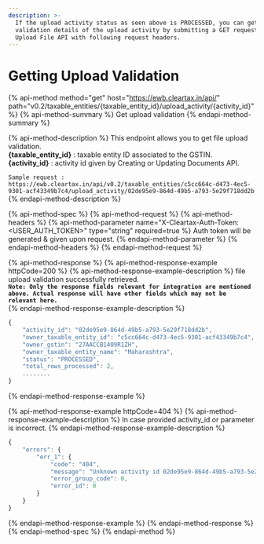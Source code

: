 ```yaml
---
description: >-
  If the upload activity status as seen above is PROCESSED, you can get the
  validation details of the upload activity by submitting a GET request to the
  Upload File API with following request headers.
---
```


# Getting Upload Validation

{% api-method method="get" host="https://ewb.cleartax.in/api/" path="v0.2/taxable\_entities/{taxable\_entity\_id}/upload\_activity/{activity\_id}" %}
{% api-method-summary %}
Get upload validation
{% endapi-method-summary %}

{% api-method-description %}
This endpoint allows you to get file upload validation.  
**{taxable\_entity\_id}** : taxable entity ID associated to the GSTIN.  
**{activity\_id}** : activity id given by Creating or Updating Documents API.  
  
`Sample request : https://ewb.cleartax.in/api/v0.2/taxable_entities/c5cc664c-d473-4ec5-9301-acf43349b7c4/upload_activity/02de95e9-864d-49b5-a793-5e29f718dd2b`
{% endapi-method-description %}

{% api-method-spec %}
{% api-method-request %}
{% api-method-headers %}
{% api-method-parameter name="X-Cleartax-Auth-Token: <USER\_AUTH\_TOKEN>" type="string" required=true %}
Auth token will be generated & given upon request.
{% endapi-method-parameter %}
{% endapi-method-headers %}
{% endapi-method-request %}

{% api-method-response %}
{% api-method-response-example httpCode=200 %}
{% api-method-response-example-description %}
file upload validation successfully retrieved.  
**`Note: Only the response fields relevant for integration are mentioned above. Actual response will have other fields which may not be relevant here.`**  
{% endapi-method-response-example-description %}

```javascript
{
    "activity_id": "02de95e9-864d-49b5-a793-5e29f718dd2b",
    "owner_taxable_entity_id": "c5cc664c-d473-4ec5-9301-acf43349b7c4",
    "owner_gstin": "27AACCB1409R1ZH",
    "owner_taxable_entity_name": "Maharashtra",
    "status": "PROCESSED",
    "total_rows_processed": 2,
    ........
}
```
{% endapi-method-response-example %}

{% api-method-response-example httpCode=404 %}
{% api-method-response-example-description %}
In case provided activity\_id or parameter is incorrect.
{% endapi-method-response-example-description %}

```javascript
{
    "errors": {
        "err_1": {
            "code": "404",
            "message": "Unknown activity id 02de95e9-864d-49b5-a793-5e29f718dd2",
            "error_group_code": 0,
            "error_id": 0
        }
    }
}
```
{% endapi-method-response-example %}
{% endapi-method-response %}
{% endapi-method-spec %}
{% endapi-method %}



